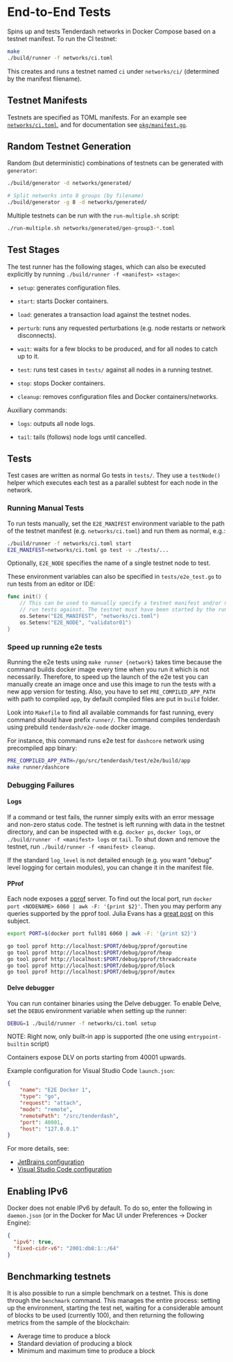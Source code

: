 # End-to-End Tests

Spins up and tests Tenderdash networks in Docker Compose based on a testnet manifest. To run the CI testnet:

```sh
make
./build/runner -f networks/ci.toml
```

This creates and runs a testnet named `ci` under `networks/ci/` (determined by the manifest filename).

## Testnet Manifests

Testnets are specified as TOML manifests. For an example see [`networks/ci.toml`](networks/ci.toml), and for documentation see [`pkg/manifest.go`](pkg/manifest.go).

## Random Testnet Generation

Random (but deterministic) combinations of testnets can be generated with `generator`:

```sh
./build/generator -d networks/generated/

# Split networks into 8 groups (by filename)
./build/generator -g 8 -d networks/generated/
```

Multiple testnets can be run with the `run-multiple.sh` script:

```sh
./run-multiple.sh networks/generated/gen-group3-*.toml
```

## Test Stages

The test runner has the following stages, which can also be executed explicitly by running `./build/runner -f <manifest> <stage>`:

* `setup`: generates configuration files.

* `start`: starts Docker containers.

* `load`: generates a transaction load against the testnet nodes.

* `perturb`: runs any requested perturbations (e.g. node restarts or network disconnects).

* `wait`: waits for a few blocks to be produced, and for all nodes to catch up to it.

* `test`: runs test cases in `tests/` against all nodes in a running testnet.

* `stop`: stops Docker containers.

* `cleanup`: removes configuration files and Docker containers/networks.

Auxiliary commands:

* `logs`: outputs all node logs.

* `tail`: tails (follows) node logs until cancelled.

## Tests

Test cases are written as normal Go tests in `tests/`. They use a `testNode()` helper which executes each test as a parallel subtest for each node in the network.

### Running Manual Tests

To run tests manually, set the `E2E_MANIFEST` environment variable to the path of the testnet manifest (e.g. `networks/ci.toml`) and run them as normal, e.g.:

```sh
./build/runner -f networks/ci.toml start
E2E_MANIFEST=networks/ci.toml go test -v ./tests/...
```

Optionally, `E2E_NODE` specifies the name of a single testnet node to test.

These environment variables can also be specified in `tests/e2e_test.go` to run tests from an editor or IDE:

```go
func init() {
	// This can be used to manually specify a testnet manifest and/or node to
	// run tests against. The testnet must have been started by the runner first.
	os.Setenv("E2E_MANIFEST", "networks/ci.toml")
	os.Setenv("E2E_NODE", "validator01")
}
```

### Speed up running e2e tests

Running the e2e tests using `make runner {network}` takes time because the
command builds docker image every time when you run it which is not
necessarily. Therefore, to speed up the launch of the e2e test you can manually
create an image once and use this image to run the tests with a new app version
for testing.
Also, you have to set `PRE_COMPILED_APP_PATH` with path to compiled `app`, by
default compiled files are put in `build` folder.

Look into `Makefile` to find all available commands for fast running, every
command should have prefix `runner/`.
The command compiles tenderdash using prebuild `tenderdash/e2e-node` docker
image.

For instance, this command runs e2e test for `dashcore` network using
precompiled app binary:

```bash
PRE_COMPILED_APP_PATH=/go/src/tenderdash/test/e2e/build/app
make runner/dashcore
```

### Debugging Failures

#### Logs

If a command or test fails, the runner simply exits with an error message and
non-zero status code. The testnet is left running with data in the testnet
directory, and can be inspected with e.g. `docker ps`, `docker logs`, or
`./build/runner -f <manifest> logs` or `tail`. To shut down and remove the
testnet, run `./build/runner -f <manifest> cleanup`.

If the standard `log_level` is not detailed enough (e.g. you want "debug" level
logging for certain modules), you can change it in the manifest file.

#### PProf

Each node exposes a [pprof](https://golang.org/pkg/runtime/pprof/) server. To
find out the local port, run `docker port <NODENAME> 6060 | awk -F: '{print
$2}'`. Then you may perform any queries supported by the pprof tool. Julia
Evans has a [great
post](https://jvns.ca/blog/2017/09/24/profiling-go-with-pprof/) on this
subject.

```bash
export PORT=$(docker port full01 6060 | awk -F: '{print $2}')

go tool pprof http://localhost:$PORT/debug/pprof/goroutine
go tool pprof http://localhost:$PORT/debug/pprof/heap
go tool pprof http://localhost:$PORT/debug/pprof/threadcreate
go tool pprof http://localhost:$PORT/debug/pprof/block
go tool pprof http://localhost:$PORT/debug/pprof/mutex
```

#### Delve debugger

You can run container binaries using the Delve debugger.
To enable Delve, set the `DEBUG` environment variable when setting up the runner:

```bash
DEBUG=1 ./build/runner -f networks/ci.toml setup
```

NOTE: Right now, only built-in app is supported (the one using `entrypoint-builtin` script)

Containers expose DLV on ports starting from 40001 upwards.

Example configuration for Visual Studio Code `launch.json`:

```json
{
	"name": "E2E Docker 1",
	"type": "go",
	"request": "attach",
	"mode": "remote",
	"remotePath": "/src/tenderdash",
	"port": 40001,
	"host": "127.0.0.1"
}
```

For more details, see:

* [JetBrains configuration](https://blog.jetbrains.com/go/2020/05/06/debugging-a-go-application-inside-a-docker-container/)
* [Visual Studio Code configuration](https://medium.com/@kaperys/delve-into-docker-d6c92be2f823)


## Enabling IPv6

Docker does not enable IPv6 by default. To do so, enter the following in
`daemon.json` (or in the Docker for Mac UI under Preferences → Docker Engine):

```json
{
  "ipv6": true,
  "fixed-cidr-v6": "2001:db8:1::/64"
}
```

## Benchmarking testnets

It is also possible to run a simple benchmark on a testnet. This is done through the `benchmark` command. This manages the entire process: setting up the environment, starting the test net, waiting for a considerable amount of blocks to be used (currently 100), and then returning the following metrics from the sample of the blockchain:

- Average time to produce a block
- Standard deviation of producing a block
- Minimum and maximum time to produce a block
